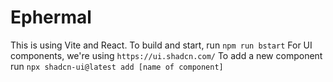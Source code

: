 # Ephermal

This is using Vite and React. To build and start, run `npm run bstart`
For UI components, we're using `https://ui.shadcn.com/`
To add a new component run `npx shadcn-ui@latest add [name of component]`
